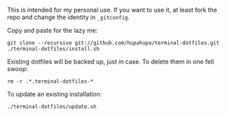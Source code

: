 This is intended for my personal use. If you want to use it, at least fork the repo and change the identity in `_gitconfig`.

Copy and paste for the lazy me:

    git clone --recursive git://github.com/hupahupa/terminal-dotfiles.git
    ./terminal-dotfiles/install.sh

Existing dotfiles will be backed up, just in case. To delete them in one fell swoop:

    rm -r .*.terminal-dotfiles-*

To update an existing installation:

    ./terminal-dotfiles/update.sh
